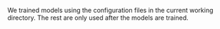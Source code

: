 We trained models using the configuration files in the current working directory.
The rest are only used after the models are trained.
